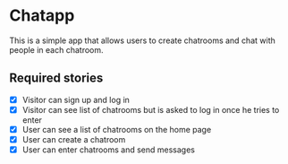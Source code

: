 # Chatapp

This is a simple app that allows users to create chatrooms and chat with people in each chatroom.

## Required stories

- [x] Visitor can sign up and log in
- [x] Visitor can see list of chatrooms but is asked to log in once he tries to enter
- [x] User can see a list of chatrooms on the home page
- [x] User can create a chatroom
- [x] User can enter chatrooms and send messages